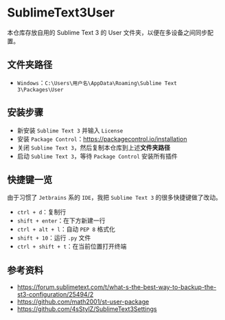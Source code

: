 # SublimeText3User
本仓库存放自用的 Sublime Text 3 的 User 文件夹，以便在多设备之间同步配置。

## 文件夹路径
- `Windows`：`C:\Users\用户名\AppData\Roaming\Sublime Text 3\Packages\User`

## 安装步骤
- 新安装 `Sublime Text 3` 并输入 `License`
- 安装 `Package Control`：https://packagecontrol.io/installation
- 关闭 `Sublime Text 3`，然后复制本仓库到上述**文件夹路径**
- 启动 `Sublime Text 3`，等待 `Package Control` 安装所有插件

## 快捷键一览
由于习惯了 `Jetbrains` 系的 `IDE`，我把 `Sublime Text 3` 的很多快捷键做了改动。
- `ctrl + d`：复制行
- `shift + enter`：在下方新建一行
- `ctrl + alt + l`：自动 `PEP 8` 格式化
- `shift + 10`：运行 `.py` 文件
- `ctrl + shift + t`：在当前位置打开终端

## 参考资料
- https://forum.sublimetext.com/t/what-s-the-best-way-to-backup-the-st3-configuration/25494/2
- https://github.com/math2001/st-user-package
- https://github.com/4sStylZ/SublimeText3Settings
